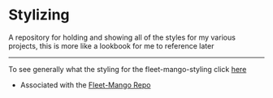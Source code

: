 # Stylizing
A repository for holding and showing all of the styles for my various projects, this is more like a lookbook for me to reference later

<hr>

To see generally what the styling for the fleet-mango-styling click [here](https://bhaessler.github.io/Stylizing/)
- Associated with the [Fleet-Mango Repo](https://github.com/BHaessler/Fleet_Mango)
